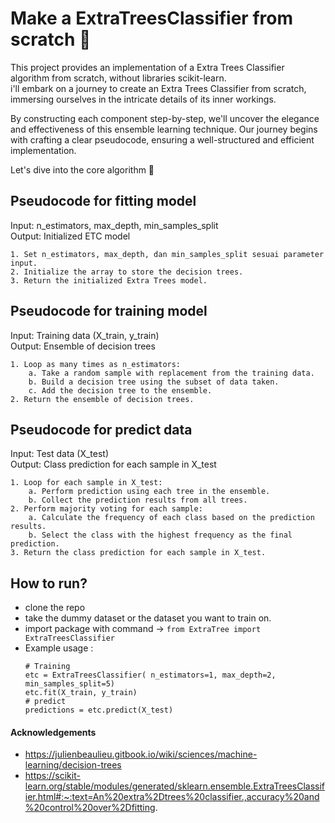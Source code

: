 # Make a ExtraTreesClassifier from scratch 🧩

This project provides an implementation of a Extra Trees Classifier algorithm from scratch, without libraries scikit-learn. <br>
i'll embark on a journey to create an Extra Trees Classifier from scratch, immersing ourselves in the intricate details of its inner workings.

By constructing each component step-by-step, we'll uncover the elegance and effectiveness of this ensemble learning technique. Our journey begins with crafting a clear pseudocode, ensuring a well-structured and efficient implementation.

Let's dive into the core algorithm 🚀

## Pseudocode for fitting model <br>
Input: n_estimators, max_depth, min_samples_split <br>
Output: Initialized ETC model <br>
```
1. Set n_estimators, max_depth, dan min_samples_split sesuai parameter input.
2. Initialize the array to store the decision trees.
3. Return the initialized Extra Trees model.
```

## Pseudocode for training model <br>
Input: Training data (X_train, y_train) <br>
Output: Ensemble of decision trees <br>
```
1. Loop as many times as n_estimators:
    a. Take a random sample with replacement from the training data.
    b. Build a decision tree using the subset of data taken.
    c. Add the decision tree to the ensemble.
2. Return the ensemble of decision trees.
```

## Pseudocode for predict data <br>
Input: Test data (X_test) <br>
Output: Class prediction for each sample in X_test <br>
```
1. Loop for each sample in X_test:
    a. Perform prediction using each tree in the ensemble.
    b. Collect the prediction results from all trees.
2. Perform majority voting for each sample:
    a. Calculate the frequency of each class based on the prediction results.
    b. Select the class with the highest frequency as the final prediction.
3. Return the class prediction for each sample in X_test.
```

## How to run?
- clone the repo
- take the dummy dataset or the dataset you want to train on.
- import package with command -> `from ExtraTree import ExtraTreesClassifier`
- Example usage :
    ```
    # Training
    etc = ExtraTreesClassifier( n_estimators=1, max_depth=2, min_samples_split=5)
    etc.fit(X_train, y_train)
    # predict
    predictions = etc.predict(X_test)
    ```

#### Acknowledgements
- https://julienbeaulieu.gitbook.io/wiki/sciences/machine-learning/decision-trees
- https://scikit-learn.org/stable/modules/generated/sklearn.ensemble.ExtraTreesClassifier.html#:~:text=An%20extra%2Dtrees%20classifier.,accuracy%20and%20control%20over%2Dfitting.
